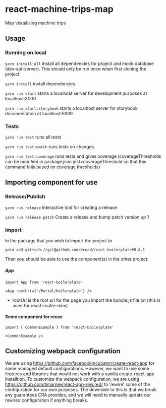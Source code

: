 # react-machine-trips-map

Map visualising machine trips

## Usage

### Running on local

`yarn install:all` install all dependencies for project and mock database (dev-api-server). This should only be run once when first cloning the project

`yarn install` install dependencies

`yarn run start` starts a localhost server for development purposes at localhost:3000

`yarn run start:storybook` starts a localhost server for storybook documentation at localhost:9009


### Tests
`yarn run test` runs all tests

`yarn run test:watch` runs tests on changes

`yarn run test:coverage` runs tests and gives coverage (coverageThresholds can be modified in package.json jest>coverageThreshold so that this command fails based on coverage thresholds)

## Importing component for use

### Release/Publish

`yarn run release` Interactive tool for creating a release

`yarn run release patch` Create a release and bump patch version up 1

### Import

In the package that you wish to import the project to

`yarn add git+ssh://git@github.com/eroad/react-boilerplate#0.0.1`


Then you should be able to use the component(s) in the other project:

##### App

`import App from 'react-boilerplate'`

`<App rootUri={'/Portal/boilerplate'} />`

* rootUri is the root uri for the page you import the bundle.js file on (this is used for react-router-dom)

#### Some component for reuse

`import { CommonExample } from 'react-boilerplate'`

`<CommonExample />`



## Customizing webpack configuration

We are using https://github.com/facebookincubator/create-react-app for some managed default configurations. However, we want to use some features and libraries that would not work with a vanilla create-react-app installtion. To customize the webpack configuration, we are using https://github.com/timarney/react-app-rewired/ to 'rewire' some of the configuration for our own purposes. The downside to this is that we break any guarantees CRA provides, and we will need to manually update our rewired configuration if anything breaks.